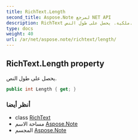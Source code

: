 ```yaml
---
title: RichText.Length
second_title: Aspose.Note لمرجع NET API
description: RichText ملكية. يحصل على طول النص.
type: docs
weight: 40
url: /ar/net/aspose.note/richtext/length/
---
```

## RichText.Length property

يحصل على طول النص.

```csharp
public int Length { get; }
```

### أنظر أيضا

* class [RichText](../)
* مساحة الاسم [Aspose.Note](../../richtext/)
* المجسم [Aspose.Note](../../../)



